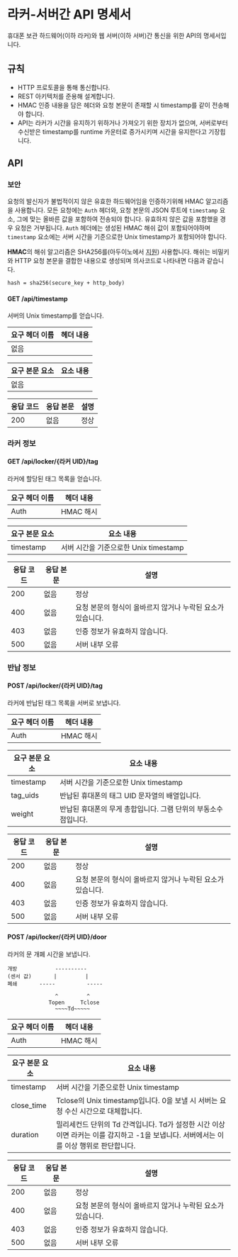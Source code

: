# 라커-서버간 API 명세서
휴대폰 보관 하드웨어(이하 라커)와 웹 서버(이하 서버)간 통신을 위한 API의 명세서입니다.

## 규칙
- HTTP 프로토콜을 통해 통신합니다.
- REST 아키텍처를 준용해 설계합니다.
- HMAC 인증 내용을 담은 헤더와 요청 본문이 존재할 시 timestamp를 같이 전송해야 합니다.
- API는 라커가 시간을 유지하기 위하거나 가져오기 위한 장치가 없으며, 서버로부터 수신받은 timestamp를 runtime 카운터로 증가시키며 시간을 유지한다고 기장힙니다.

## API
### 보안
요청의 발신자가 불법적이지 않은 유효한 하드웨어임을 인증하기위해 HMAC 알고리즘을 사용합니다.
모든 요청에는 `Auth` 헤더와, 요청 본문의 JSON 루트에 `timestamp` 요소, 그에 맞는 올바른 값을 포함하여 전송되야 합니다. 유효하지 않은 값을 포함했을 경우 요청은 거부됩니다. 
`Auth` 헤더에는 생성된 HMAC 해쉬 값이 포함되어야하며 `timestamp` 요소에는 서버 시간을 기준으로한 Unix timestamp가 포함되어야 합니다. 

**HMAC**의 해쉬 알고리즘은 SHA256를(아두이노에서 [지원](https://rweather.github.io/arduinolibs/classSHA256.html)) 사용합니다. 
해쉬는 비밀키와 HTTP 요청 본문을 결합한 내용으로 생성되며 의사코드로 나타내면 다음과 같습니다.
```
hash = sha256(secure_key + http_body)
```

#### GET /api/timestamp
서버의 Unix timestamp를 얻습니다.

|요구 헤더 이름|헤더 내용|
|--|---|
|없음||

|요구 본문 요소|요소 내용|
|--|---|
|없음||

|응답 코드|응답 본문|설명|
|--|---|---|
|200|없음|정상|

### 라커 정보
#### GET /api/locker/{라커 UID}/tag
라커에 할당된 태그 목록을 얻습니다.

|요구 헤더 이름|헤더 내용|
|--|---|
|Auth|HMAC 해시|

|요구 본문 요소|요소 내용|
|--|---|
|timestamp|서버 시간을 기준으로한 Unix timestamp|

|응답 코드|응답 본문|설명|
|--|---|---|
|200|없음|정상|
|400|없음|요청 본문의 형식이 올바르지 않거나 누락된 요소가 있습니다.|
|403|없음|인증 정보가 유효하지 않습니다.|
|500|없음|서버 내부 오류|

### 반납 정보
#### POST /api/locker/{라커 UID}/tag
라커에 반납된 태그 목록을 서버로 보냅니다.

|요구 헤더 이름|헤더 내용|
|--|---|
|Auth|HMAC 해시|

|요구 본문 요소|요소 내용|
|--|---|
|timestamp|서버 시간을 기준으로한 Unix timestamp|
|tag_uids|반납된 휴대폰의 태그 UID 문자열의 배열입니다.|
|weight|반납된 휴대폰의 무게 총합입니다. 그램 단위의 부동소수점입니다.|

|응답 코드|응답 본문|설명|
|--|---|---|
|200|없음|정상|
|400|없음|요청 본문의 형식이 올바르지 않거나 누락된 요소가 있습니다.|
|403|없음|인증 정보가 유효하지 않습니다.|
|500|없음|서버 내부 오류|

#### POST /api/locker/{라커 UID}/door
라커의 문 개폐 시간을 보냅니다.

```
개방            ----------
(센서 값)       |         |
폐쇄       -----          -----

               ^         ^
             Topen     Tclose
               ~~~~Td~~~~~
```

|요구 헤더 이름|헤더 내용|
|--|---|
|Auth|HMAC 해시|

|요구 본문 요소|요소 내용|
|--|---|
|timestamp|서버 시간을 기준으로한 Unix timestamp|
|close_time|Tclose의 Unix timestamp입니다. 0을 보낼 시 서버는 요청 수신 시간으로 대체합니다.|
|duration|밀리세컨드 단위의 Td 간격입니다. Td가 설정한 시간 이상이면 라커는 이를 감지하고 -1을 보냅니다. 서버에서는 이를 이상 행위로 판단합니다.|

|응답 코드|응답 본문|설명|
|--|---|---|
|200|없음|정상|
|400|없음|요청 본문의 형식이 올바르지 않거나 누락된 요소가 있습니다.|
|403|없음|인증 정보가 유효하지 않습니다.|
|500|없음|서버 내부 오류|
